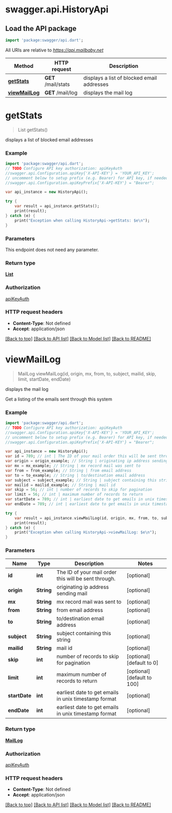 # swagger.api.HistoryApi

## Load the API package
```dart
import 'package:swagger/api.dart';
```

All URIs are relative to *https://api.mailbaby.net*

Method | HTTP request | Description
------------- | ------------- | -------------
[**getStats**](HistoryApi.md#getStats) | **GET** /mail/stats | displays a list of blocked email addresses
[**viewMailLog**](HistoryApi.md#viewMailLog) | **GET** /mail/log | displays the mail log

# **getStats**
> List<InlineResponse200> getStats()

displays a list of blocked email addresses

### Example
```dart
import 'package:swagger/api.dart';
// TODO Configure API key authorization: apiKeyAuth
//swagger.api.Configuration.apiKey{'X-API-KEY'} = 'YOUR_API_KEY';
// uncomment below to setup prefix (e.g. Bearer) for API key, if needed
//swagger.api.Configuration.apiKeyPrefix{'X-API-KEY'} = "Bearer";

var api_instance = new HistoryApi();

try {
    var result = api_instance.getStats();
    print(result);
} catch (e) {
    print("Exception when calling HistoryApi->getStats: $e\n");
}
```

### Parameters
This endpoint does not need any parameter.

### Return type

[**List<InlineResponse200>**](InlineResponse200.md)

### Authorization

[apiKeyAuth](../README.md#apiKeyAuth)

### HTTP request headers

 - **Content-Type**: Not defined
 - **Accept**: application/json

[[Back to top]](#) [[Back to API list]](../README.md#documentation-for-api-endpoints) [[Back to Model list]](../README.md#documentation-for-models) [[Back to README]](../README.md)

# **viewMailLog**
> MailLog viewMailLog(id, origin, mx, from, to, subject, mailid, skip, limit, startDate, endDate)

displays the mail log

Get a listing of the emails sent through this system 

### Example
```dart
import 'package:swagger/api.dart';
// TODO Configure API key authorization: apiKeyAuth
//swagger.api.Configuration.apiKey{'X-API-KEY'} = 'YOUR_API_KEY';
// uncomment below to setup prefix (e.g. Bearer) for API key, if needed
//swagger.api.Configuration.apiKeyPrefix{'X-API-KEY'} = "Bearer";

var api_instance = new HistoryApi();
var id = 789; // int | The ID of your mail order this will be sent through.
var origin = origin_example; // String | originating ip address sending mail
var mx = mx_example; // String | mx record mail was sent to
var from = from_example; // String | from email address
var to = to_example; // String | to/destination email address
var subject = subject_example; // String | subject containing this string
var mailid = mailid_example; // String | mail id
var skip = 56; // int | number of records to skip for pagination
var limit = 56; // int | maximum number of records to return
var startDate = 789; // int | earliest date to get emails in unix timestamp format
var endDate = 789; // int | earliest date to get emails in unix timestamp format

try {
    var result = api_instance.viewMailLog(id, origin, mx, from, to, subject, mailid, skip, limit, startDate, endDate);
    print(result);
} catch (e) {
    print("Exception when calling HistoryApi->viewMailLog: $e\n");
}
```

### Parameters

Name | Type | Description  | Notes
------------- | ------------- | ------------- | -------------
 **id** | **int**| The ID of your mail order this will be sent through. | [optional] 
 **origin** | **String**| originating ip address sending mail | [optional] 
 **mx** | **String**| mx record mail was sent to | [optional] 
 **from** | **String**| from email address | [optional] 
 **to** | **String**| to/destination email address | [optional] 
 **subject** | **String**| subject containing this string | [optional] 
 **mailid** | **String**| mail id | [optional] 
 **skip** | **int**| number of records to skip for pagination | [optional] [default to 0]
 **limit** | **int**| maximum number of records to return | [optional] [default to 100]
 **startDate** | **int**| earliest date to get emails in unix timestamp format | [optional] 
 **endDate** | **int**| earliest date to get emails in unix timestamp format | [optional] 

### Return type

[**MailLog**](MailLog.md)

### Authorization

[apiKeyAuth](../README.md#apiKeyAuth)

### HTTP request headers

 - **Content-Type**: Not defined
 - **Accept**: application/json

[[Back to top]](#) [[Back to API list]](../README.md#documentation-for-api-endpoints) [[Back to Model list]](../README.md#documentation-for-models) [[Back to README]](../README.md)

